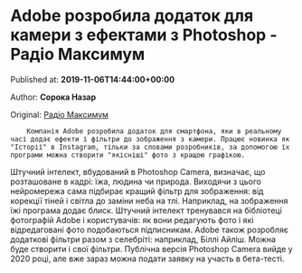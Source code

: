 
# Adobe розробила додаток для камери з ефектами з Photoshop - Радіо Максимум

Published at: **2019-11-06T14:44:00+00:00**

Author: **Сорока Назар**

Original: [Радіо Максимум](https://maximum.fm/adobe-rozrobila-dodatok-dlya-kameri-z-efektami-z-photoshop_n169154)


        Компанія Adobe розробила додаток для смартфона, яки в реальному часі додає ефекти і фільтри до зображення з камери. Працює новинка як "Історії" в Instagram, тільки за словами розробників, за допомогою їх програми можна створити "якісніші" фото з кращою графікою.
      
Штучний інтелект, вбудований в Photoshop Camera, визначає, що розташоване в кадрі: їжа, людина чи природа. Виходячи з цього нейромережа сама підбирає кращий фільтр для зображення: від корекції тіней і світла до заміни неба на тлі. Наприклад, на зображення їжі програма додає блиск.
Штучний інтелект тренувався на бібліотеці фотографій Adobe і користувачів: як вони редагують фото і які відредаговані фото подобаються підписникам. Adobe також розробляє додаткові фільтри разом з селебріті: наприклад, Біллі Айліш. Можна буде створити і свої фільтри.
Публічна версія Photoshop Camera вийде у 2020 році, але вже зараз можна подати заявку на участь в бета-тесті.
